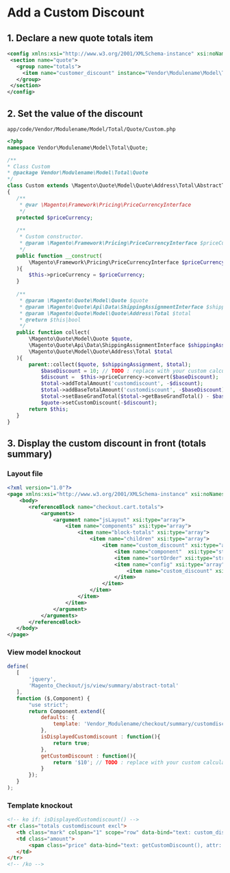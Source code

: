 # Add a Custom Discount
## 1. Declare a new quote totals item
```xml title="app/code/Vendor/Modulename/etc/sales.xml"
<config xmlns:xsi="http://www.w3.org/2001/XMLSchema-instance" xsi:noNamespaceSchemaLocation="urn:magento:module:Magento_Sales:etc/sales.xsd">
 <section name="quote">
   <group name="totals">
     <item name="customer_discount" instance="Vendor\Modulename\Model\Total\Quote\Custom" sort_order="420"/>
   </group>
 </section>
</config>
```

## 2. Set the value of the discount
`app/code/Vendor/Modulename/Model/Total/Quote/Custom.php`
```PHP title="app/code/Vendor/Modulename/Model/Total/Quote/Custom.php"
<?php
namespace Vendor\Modulename\Model\Total\Quote;

/**
* Class Custom
* @package Vendor\Modulename\Model\Total\Quote
*/
class Custom extends \Magento\Quote\Model\Quote\Address\Total\AbstractTotal
{
   /**
    * @var \Magento\Framework\Pricing\PriceCurrencyInterface
    */
   protected $priceCurrency;
   
   /**
    * Custom constructor.
    * @param \Magento\Framework\Pricing\PriceCurrencyInterface $priceCurrency
    */
   public function __construct(
       \Magento\Framework\Pricing\PriceCurrencyInterface $priceCurrency
   ){
       $this->priceCurrency = $priceCurrency;
   }
   
   /**
    * @param \Magento\Quote\Model\Quote $quote
    * @param \Magento\Quote\Api\Data\ShippingAssignmentInterface $shippingAssignment
    * @param \Magento\Quote\Model\Quote\Address\Total $total
    * @return $this|bool
    */
   public function collect(
       \Magento\Quote\Model\Quote $quote,
       \Magento\Quote\Api\Data\ShippingAssignmentInterface $shippingAssignment,
       \Magento\Quote\Model\Quote\Address\Total $total
   ){
       parent::collect($quote, $shippingAssignment, $total);
           $baseDiscount = 10; // TODO : replace with your custom calculation
           $discount =  $this->priceCurrency->convert($baseDiscount);
           $total->addTotalAmount('customdiscount', -$discount);
           $total->addBaseTotalAmount('customdiscount', -$baseDiscount);
           $total->setBaseGrandTotal($total->getBaseGrandTotal() - $baseDiscount);
           $quote->setCustomDiscount(-$discount);
       return $this;
   }
}
```


## 3. Display the custom discount in front (totals summary)
### Layout file
```xml title="app/code/Vendor/Modulename/view/frontend/layout/checkout_cart_index.xml"
<?xml version="1.0"?>
<page xmlns:xsi="http://www.w3.org/2001/XMLSchema-instance" xsi:noNamespaceSchemaLocation="urn:magento:framework:View/Layout/etc/page_configuration.xsd">
    <body>
       <referenceBlock name="checkout.cart.totals">
           <arguments>
               <argument name="jsLayout" xsi:type="array">
                   <item name="components" xsi:type="array">
                       <item name="block-totals" xsi:type="array">
                           <item name="children" xsi:type="array">
                               <item name="custom_discount" xsi:type="array">
                                   <item name="component"  xsi:type="string">Vendor_Modulename/js/view/checkout/summary/customdiscount</item>
                                   <item name="sortOrder" xsi:type="string">20</item>
                                   <item name="config" xsi:type="array">
                                       <item name="custom_discount" xsi:type="string" translate="true">Custom Discount</item>
                                   </item>
                               </item>
                           </item>
                       </item>
                   </item>
               </argument>
           </arguments>
       </referenceBlock>
   </body>
</page>
```

### View model knockout
```javascript title="app/code/Vendor/Modulename/view/frontend/web/js/view/checkout/summary/customdiscount.js"
define(
   [
       'jquery',
       'Magento_Checkout/js/view/summary/abstract-total'
   ],
   function ($,Component) {
       "use strict";
       return Component.extend({
           defaults: {
               template: 'Vendor_Modulename/checkout/summary/customdiscount'
           },
           isDisplayedCustomdiscount : function(){
               return true;
           },
           getCustomDiscount : function(){
               return '$10'; // TODO : replace with your custom calculation
           }
       });
   }
);
```

### Template knockout
```html title="app/code/Vendor/Modulename/view/frontend/web/template/checkout/summary/customdiscount.html"
<!-- ko if: isDisplayedCustomdiscount() -->
<tr class="totals customdiscount excl">
   <th class="mark" colspan="1" scope="row" data-bind="text: custom_discount"></th>
   <td class="amount">
       <span class="price" data-bind="text: getCustomDiscount(), attr: {'data-th': custom_discount}"></span>
   </td>
</tr>
<!-- /ko -->
```